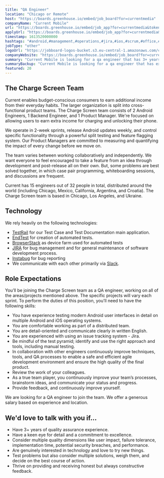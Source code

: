 ```yaml
---
title: "QA Engineer"
location: "Chicago or Remote"
host: "https://boards.greenhouse.io/embed/job_board?for=currentmedia"
companyName: "Current Mobile"
url: "https://boards.greenhouse.io/embed/job_app?for=currentmedia&token=4468497002"
applyUrl: "https://boards.greenhouse.io/embed/job_app?for=currentmedia&token=4468497002#app"
timestamp: 1613520000000
hashtags: "#android,#management,#operations,#jira,#ios,#scrum,#office,#English"
jobType: "other"
logoUrl: "https://jobboard-logos-bucket.s3.eu-central-1.amazonaws.com/current-mobile"
companyWebsite: "https://boards.greenhouse.io/embed/job_board?for=currentmedia"
summary: "Current Mobile is looking for a qa engineer that has 3+ years of quality assurance experience."
summaryBackup: "Current Mobile is looking for a qa engineer that has experience in: #android, #management, #operations."
featured: 20
---
```


## The Charge Screen Team

Current enables budget-conscious consumers to earn additional income from their everyday habits. The larger organization is split into cross-functional product teams. The Charge Screen team consists of 2 Android Engineers, 1 Backend Engineer, and 1 Product Manager. We're focused on allowing users to earn extra income for charging and unlocking their phone.

We operate in 2-week sprints, release Android updates weekly, and control specific functionality through a powerful split testing and feature flagging system. Our Product Managers are committed to measuring and quantifying the impact of every change before we move on.

The team varies between working collaboratively and independently. We want everyone to feel encouraged to take a feature from an idea through development and post-release all on their own. But, some problems are best solved together, in which case pair programming, whiteboarding sessions, and discussions are frequent.

Current has 15 engineers out of 32 people in total, distributed around the world (including Chicago, Mexico, California, Argentina, and Croatia). The Charge Screen team is based in Chicago, Los Angeles, and Ukraine.

## Technology

We rely heavily on the following technologies:

*   [TestRail](https://www.gurock.com/testrail) for our Test Case and Test Documentation main application.
*   [EndTest](https://endtest.io) for creation of automated tests.
*   [BrowserStack](https://browserstack.com) as device farm used for automated tests
*   [JIRA](https://www.atlassian.com/software/jira) for bug management and for general maintenance of software development process.
*   [Instabug](https://instabug.com) for bug reporting
*   We communicate with each other primarily via [Slack](https://slack.com).

## Role Expectations

You’ll be joining the Charge Screen team as a QA engineer, working on all of the areas/projects mentioned above. The specific projects will vary each sprint. To perform the duties of this position, you’ll need to have the following skills:

*   You have experience testing modern Android user interfaces in detail on multiple Android and iOS operating systems.
*   You are comfortable working as part of a distributed team.
*   You are detail-oriented and communicate clearly in written English.
*   You are experienced with using an issue tracking system - Jira.
*   Be mindful of the test pyramid; identify and use the right approach and tools, including manual testing.
*   In collaboration with other engineers continuously improve techniques, tools, and QA processes to enable a safe and efficient agile development environment and ensure the high quality of the final product.
*   Review the work of your colleagues.
*   As a true team player, you continuously improve your team’s processes, brainstorm ideas, and communicate your status and progress.
*   Provide feedback, and continuously improve yourself.

We are looking for a QA engineer to join the team. We offer a generous salary based on experience and location.

## We'd love to talk with you if…

*   Have 3+ years of quality assurance experience.
*   Have a keen eye for detail and a commitment to excellence.
*   Consider multiple quality dimensions like user impact, failure tolerance, implementation time, potential security breaches, and performance.
*   Are genuinely interested in technology and love to try new things.
*   Test problems but also consider multiple solutions, weigh them, and decide on the best course of action.
*   Thrive on providing and receiving honest but always constructive feedback.
